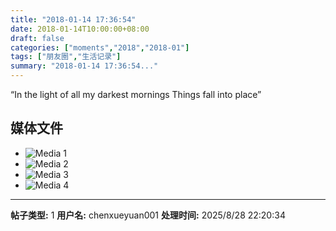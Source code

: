 ```yaml
---
title: "2018-01-14 17:36:54"
date: 2018-01-14T10:00:00+08:00
draft: false
categories: ["moments","2018","2018-01"]
tags: ["朋友圈","生活记录"]
summary: "2018-01-14 17:36:54..."
---
```


“In the light of all my darkest mornings
Things fall into place”

## 媒体文件

- ![Media 1](/Moments/photos/2018-01-14/201801141736540.jpg)
- ![Media 2](/Moments/photos/2018-01-14/201801141736541.jpg)
- ![Media 3](/Moments/photos/2018-01-14/201801141736542.jpg)
- ![Media 4](/Moments/photos/2018-01-14/201801141736543.jpg)

---

**帖子类型:** 1
**用户名:** chenxueyuan001
**处理时间:** 2025/8/28 22:20:34